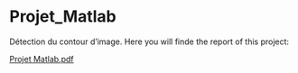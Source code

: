 # Projet_Matlab
Détection du contour d’image.
Here you will finde the report of this project:


[Projet Matlab.pdf](https://github.com/HamzaTM/Projet_Matlab/files/11354953/Projet.Matlab.pdf)
